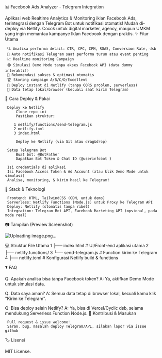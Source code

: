 📊 Facebook Ads Analyzer - Telegram Integration 

Aplikasi web Realtime Analytics & Monitoring iklan Facebook Ads, terintegrasi dengan Telegram Bot untuk notifikasi otomatis!
Mudah di-deploy via Netlify. Cocok untuk digital marketer, agency, maupun UMKM yang ingin memantau kampanye Iklan Facebook dengan praktis. 
✨ Fitur Utama 

     🔍 Analisa performa detail: CTR, CPC, CPM, ROAS, Conversion Rate, dsb
     🤖 Auto notifikasi Telegram saat performa turun atau event penting
     📈 Realtime monitoring Campaign
     🟢 Simulasi Demo Mode tanpa akses Facebook API (data dummy interaktif)
     📝 Rekomendasi sukses & optimasi otomatis
     🏆 Skoring campaign A/B/C/D/Excellent
     🚀 Deploy instant di Netlify (tanpa CORS problem, serverless)
     🔐 Data tetap lokal/browser (kecuali saat kirim Telegram)
     

🚀 Cara Deploy & Pakai 

     Deploy ke Netlify
         Clone repo ini
         Pastikan struktur:
   
        1 netlify/functions/send-telegram.js
        2 netlify.toml
        3 index.html
        
         Deploy ke Netlify (via Git atau drag&drop)
         
     Setup Telegram Bot
         Buat bot: @BotFather 
         Dapatkan Bot Token & Chat ID (@userinfobot )
         
     Isi credentials di aplikasi
     Isi Facebook Access Token & Ad Account (atau klik Demo Mode untuk simulasi)
     Analisa, monitoring, & kirim hasil ke Telegram!
     

🔧 Stack & Teknologi 

     Frontend: HTML, TailwindCSS (CDN, untuk demo)
     Serverless: Netlify Functions (Node.js) untuk Proxy ke Telegram API
     Deploy: Netlify (otomatis tanpa ribet)
     Integration: Telegram Bot API, Facebook Marketing API (opsional, pada mode real)
     

📷 Tampilan (Preview Screenshot) 

![Uploading image.png…]()
     

💻 Struktur File Utama 
1 ├── index.html               # UI/Front-end aplikasi utama
2 ├── netlify.functions/
3 └── send-telegram.js         # Function kirim ke Telegram
4 ├── netlify.toml             # Konfigurasi Netlify build & functions
 
❓ FAQ 

Q: Apakah analisa bisa tanpa Facebook token?
A: Ya, aktifkan Demo Mode untuk simulasi data. 

Q: Data saya aman?
A: Semua data tetap di browser lokal, kecuali kamu klik "Kirim ke Telegram". 

Q: Bisa deploy selain Netlify?
A: Ya, bisa di Vercel/Cyclic dsb, selama mendukung Serverless Function Node.js. 
📩 Kontribusi & Masukan 

     Pull request & issue welcome!
     Saran, bug, masalah deploy Telegram/API, silakan lapor via issue github 
     

🏷️ Lisensi 

MIT License. 
